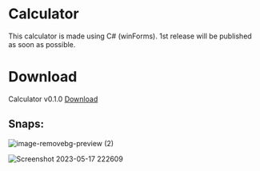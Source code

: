 # Calculator
This calculator is made using C# (winForms). 1st release will be published as soon as possible.
# Download
Calculator v0.1.0 [Download](https://github.com/Imtiaj-Sajin/Calculator/releases/tag/0.1.0)

<h2>Snaps: </h2>

![image-removebg-preview (2)](https://github.com/Imtiaj-Sajin/Calculator/assets/100506477/361ac0dc-fb8b-4a9e-8b56-96ff92bdb9d7)

![Screenshot 2023-05-17 222609](https://github.com/Imtiaj-Sajin/Calculator/assets/100506477/d973816d-f1b9-4253-9ccf-0efc908244a7)
